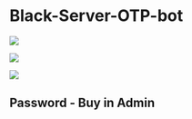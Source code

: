 # Black-Server-OTP-bot

<a href="https://youtube.com/@qn4kgaming"><img src="https://img.shields.io/badge/YouTube-FF0000?style=for-the-badge&logo=youtube&logoColor=white"></a>

<a href="https://instagram.com/angkerith16?igshid=ZDdkNTZiNTM="> <img src="https://img.shields.io/badge/Instagram-E4405F?style=for-the-badge&logo=instagram&logoColor=white"></a>

<a href="https://t.me/qn4kgamingyt" > <img src="https://img.shields.io/badge/Telegram-1DA1F2?style=for-the-badge&logo=Telegram&logoColor=white"> </a>

## Password - Buy in Admin 
